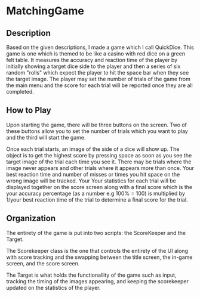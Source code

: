# MatchingGame

## Description
Based on the given descriptions, I made a game which I call QuickDice. This game is one which is themed to be like a casino with red dice on a green felt table. It measures the accuracy and reaction time of the player by initially showing a target dice side to the player and then a series of six random "rolls" which expect the player to hit the space bar when they see the target image. The player may set the number of trials of the game from the main menu and the score for each trial will be reported once they are all completed.

## How to Play
Upon starting the game, there will be three buttons on the screen. Two of these buttons allow you to set the number of trials which you want to play and the third will start the game.

Once each trial starts, an image of the side of a dice will show up. The object is to get the highest score by pressing space as soon as you see the target image of the trial each time you see it. There may be trials where the image never appears and other trials where it appears more than once. Your best reaction time and number of misses or times you hit space on the wrong image will be tracked. Your Your statistics for each trial will be displayed together on the score screen along with a final score which is the your accuracy percentage (as a number e.g 100% = 100) is multiplied by 1/your best reaction time of the trial to determine a final score for the trial.

## Organization
The entirety of the game is put into two scripts: the ScoreKeeper and the Target.

The Scorekeeper class is the one that controls the entirety of the UI along with score tracking and the swapping between the title screen, the in-game screen, and the score screen.

The Target is what holds the functionallity of the game such as input, tracking the timing of the images appearing, and keeping the scorekeeper updated on the statistics of the player.
